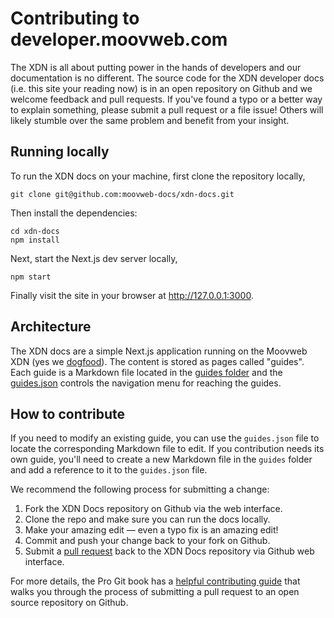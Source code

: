 # Contributing to developer.moovweb.com

The XDN is all about putting power in the hands of developers and our documentation is no different. The source code for the XDN developer docs (i.e. this site your reading now) is in an open repository on Github and we welcome feedback and pull requests. If you've found a typo or a better way to explain something, please submit a pull request or a file issue! Others will likely stumble over the same problem and benefit from your insight.

## Running locally 

To run the XDN docs on your machine, first clone the repository locally,

```
git clone git@github.com:moovweb-docs/xdn-docs.git
```

Then install the dependencies:

```
cd xdn-docs
npm install
```

Next, start the Next.js dev server locally,

```
npm start
```

Finally visit the site in your browser at http://127.0.0.1:3000.

## Architecture

The XDN docs are a simple Next.js application running on the Moovweb XDN (yes we [dogfood](https://en.wikipedia.org/wiki/Eating_your_own_dog_food)). The content is stored as pages called "guides". Each guide is a Markdown file located in the [guides folder](https://github.com/moovweb-docs/xdn-docs/tree/master/guides) and the [guides.json](https://github.com/moovweb-docs/xdn-docs/blob/master/guides/guides.json) controls the navigation menu for reaching the guides.

## How to contribute

If you need to modify an existing guide, you can use the `guides.json` file to locate the corresponding Markdown file to edit. If you contribution needs its own guide, you'll need to create a new Markdown file in the `guides` folder and add a reference to it to the `guides.json` file.

We recommend the following process for submitting a change:

1. Fork the XDN Docs repository on Github via the web interface.
2. Clone the repo and make sure you can run the docs locally.
3. Make your amazing edit — even a typo fix is an amazing edit!
4. Commit and push your change back to your fork on Github.
5. Submit a [pull request](https://docs.github.com/en/github/collaborating-with-issues-and-pull-requests/about-pull-requests) back to the XDN Docs repository via Github web interface.

For more details, the Pro Git book has a [helpful contributing guide](https://git-scm.com/book/en/v2/GitHub-Contributing-to-a-Project) that walks you through the process of submitting a pull request to an open source repository on Github.

